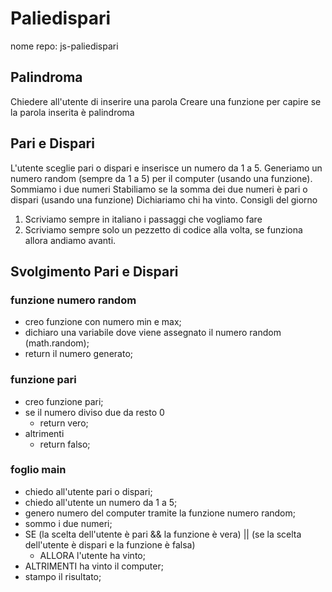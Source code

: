 # Paliedispari

nome repo: js-paliedispari

## Palindroma

Chiedere all'utente di inserire una parola
Creare una funzione per capire se la parola inserita è palindroma

## Pari e Dispari

L'utente sceglie pari o dispari e inserisce un numero da 1 a 5.
Generiamo un numero random (sempre da 1 a 5) per il computer (usando una funzione).
Sommiamo i due numeri
Stabiliamo se la somma dei due numeri è pari o dispari (usando una funzione)
Dichiariamo chi ha vinto.
Consigli del giorno

1. Scriviamo sempre in italiano i passaggi che vogliamo fare
2. Scriviamo sempre solo un pezzetto di codice alla volta, se funziona allora andiamo avanti.

## Svolgimento Pari e Dispari

### funzione numero random

- creo funzione con numero min e max;
- dichiaro una variabile dove viene assegnato il numero random (math.random);
- return il numero generato;

### funzione pari

- creo funzione pari;
- se il numero diviso due da resto 0
  - return vero;
- altrimenti
  - return falso;

### foglio main

- chiedo all'utente pari o dispari;
- chiedo all'utente un numero da 1 a 5;
- genero numero del computer tramite la funzione numero random;
- sommo i due numeri;
- SE (la scelta dell'utente è pari && la funzione è vera) || (se la scelta dell'utente è dispari e la funzione è falsa)
  - ALLORA l'utente ha vinto;
- ALTRIMENTI ha vinto il computer;
- stampo il risultato;
